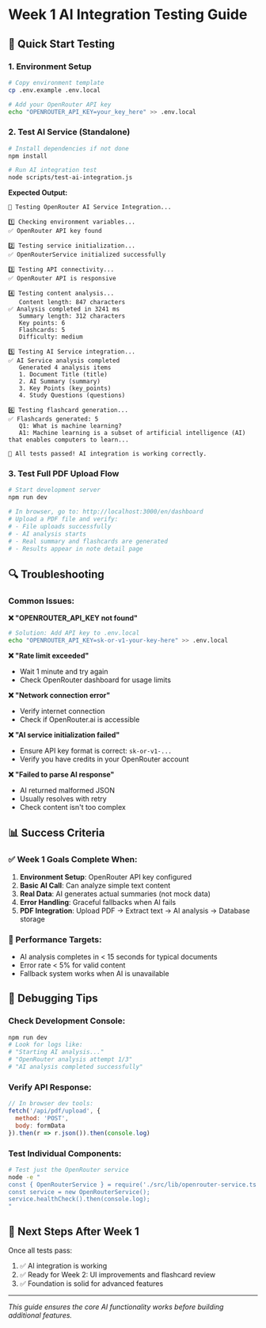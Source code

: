 # Week 1 AI Integration Testing Guide

## 🚀 Quick Start Testing

### 1. Environment Setup
```bash
# Copy environment template
cp .env.example .env.local

# Add your OpenRouter API key
echo "OPENROUTER_API_KEY=your_key_here" >> .env.local
```

### 2. Test AI Service (Standalone)
```bash
# Install dependencies if not done
npm install

# Run AI integration test
node scripts/test-ai-integration.js
```

**Expected Output:**
```
🧪 Testing OpenRouter AI Service Integration...

1️⃣ Checking environment variables...
✅ OpenRouter API key found

2️⃣ Testing service initialization...
✅ OpenRouterService initialized successfully

3️⃣ Testing API connectivity...
✅ OpenRouter API is responsive

4️⃣ Testing content analysis...
   Content length: 847 characters
✅ Analysis completed in 3241 ms
   Summary length: 312 characters
   Key points: 6
   Flashcards: 5
   Difficulty: medium

5️⃣ Testing AI Service integration...
✅ AI Service analysis completed
   Generated 4 analysis items
   1. Document Title (title)
   2. AI Summary (summary)
   3. Key Points (key_points)
   4. Study Questions (questions)

6️⃣ Testing flashcard generation...
✅ Flashcards generated: 5
   Q1: What is machine learning?
   A1: Machine learning is a subset of artificial intelligence (AI) that enables computers to learn...

🎉 All tests passed! AI integration is working correctly.
```

### 3. Test Full PDF Upload Flow
```bash
# Start development server
npm run dev

# In browser, go to: http://localhost:3000/en/dashboard
# Upload a PDF file and verify:
# - File uploads successfully
# - AI analysis starts
# - Real summary and flashcards are generated
# - Results appear in note detail page
```

## 🔍 Troubleshooting

### Common Issues:

**❌ "OPENROUTER_API_KEY not found"**
```bash
# Solution: Add API key to .env.local
echo "OPENROUTER_API_KEY=sk-or-v1-your-key-here" >> .env.local
```

**❌ "Rate limit exceeded"**
- Wait 1 minute and try again
- Check OpenRouter dashboard for usage limits

**❌ "Network connection error"**
- Verify internet connection
- Check if OpenRouter.ai is accessible

**❌ "AI service initialization failed"**
- Ensure API key format is correct: `sk-or-v1-...`
- Verify you have credits in your OpenRouter account

**❌ "Failed to parse AI response"**
- AI returned malformed JSON
- Usually resolves with retry
- Check content isn't too complex

## 📊 Success Criteria

### ✅ Week 1 Goals Complete When:
1. **Environment Setup**: OpenRouter API key configured
2. **Basic AI Call**: Can analyze simple text content
3. **Real Data**: AI generates actual summaries (not mock data)
4. **Error Handling**: Graceful fallbacks when AI fails
5. **PDF Integration**: Upload PDF → Extract text → AI analysis → Database storage

### 🎯 Performance Targets:
- AI analysis completes in < 15 seconds for typical documents
- Error rate < 5% for valid content
- Fallback system works when AI is unavailable

## 🐛 Debugging Tips

### Check Development Console:
```bash
npm run dev
# Look for logs like:
# "Starting AI analysis..."
# "OpenRouter analysis attempt 1/3"
# "AI analysis completed successfully"
```

### Verify API Response:
```javascript
// In browser dev tools:
fetch('/api/pdf/upload', {
  method: 'POST',
  body: formData
}).then(r => r.json()).then(console.log)
```

### Test Individual Components:
```bash
# Test just the OpenRouter service
node -e "
const { OpenRouterService } = require('./src/lib/openrouter-service.ts');
const service = new OpenRouterService();
service.healthCheck().then(console.log);
"
```

## 📝 Next Steps After Week 1

Once all tests pass:
1. ✅ AI integration is working
2. ✅ Ready for Week 2: UI improvements and flashcard review
3. ✅ Foundation is solid for advanced features

---

*This guide ensures the core AI functionality works before building additional features.*